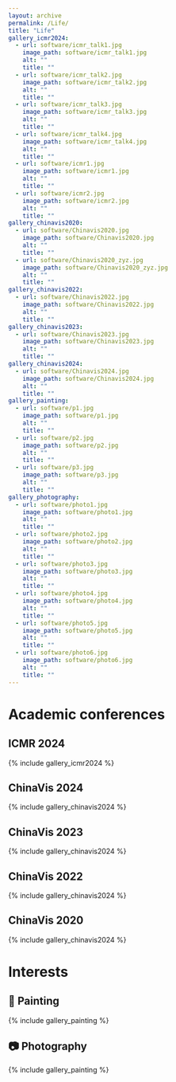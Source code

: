 ```yaml
---
layout: archive
permalink: /Life/
title: "Life"
gallery_icmr2024:
  - url: software/icmr_talk1.jpg
    image_path: software/icmr_talk1.jpg
    alt: ""
    title: ""
  - url: software/icmr_talk2.jpg
    image_path: software/icmr_talk2.jpg
    alt: ""
    title: ""
  - url: software/icmr_talk3.jpg
    image_path: software/icmr_talk3.jpg
    alt: ""
    title: ""
  - url: software/icmr_talk4.jpg
    image_path: software/icmr_talk4.jpg
    alt: ""
    title: ""
  - url: software/icmr1.jpg
    image_path: software/icmr1.jpg
    alt: ""
    title: ""
  - url: software/icmr2.jpg
    image_path: software/icmr2.jpg
    alt: ""
    title: ""
gallery_chinavis2020:
  - url: software/Chinavis2020.jpg
    image_path: software/Chinavis2020.jpg
    alt: ""
    title: ""
  - url: software/Chinavis2020_zyz.jpg
    image_path: software/Chinavis2020_zyz.jpg
    alt: ""
    title: ""
gallery_chinavis2022:
  - url: software/Chinavis2022.jpg
    image_path: software/Chinavis2022.jpg
    alt: ""
    title: ""
gallery_chinavis2023:
  - url: software/Chinavis2023.jpg
    image_path: software/Chinavis2023.jpg
    alt: ""
    title: ""
gallery_chinavis2024:
  - url: software/Chinavis2024.jpg
    image_path: software/Chinavis2024.jpg
    alt: ""
    title: ""
gallery_painting:
  - url: software/p1.jpg
    image_path: software/p1.jpg
    alt: ""
    title: ""
  - url: software/p2.jpg
    image_path: software/p2.jpg
    alt: ""
    title: ""
  - url: software/p3.jpg
    image_path: software/p3.jpg
    alt: ""
    title: ""
gallery_photography:
  - url: software/photo1.jpg
    image_path: software/photo1.jpg
    alt: ""
    title: ""
  - url: software/photo2.jpg
    image_path: software/photo2.jpg
    alt: ""
    title: ""
  - url: software/photo3.jpg
    image_path: software/photo3.jpg
    alt: ""
    title: ""
  - url: software/photo4.jpg
    image_path: software/photo4.jpg
    alt: ""
    title: ""
  - url: software/photo5.jpg
    image_path: software/photo5.jpg
    alt: ""
    title: ""
  - url: software/photo6.jpg
    image_path: software/photo6.jpg
    alt: ""
    title: ""
---
```




# Academic conferences

## ICMR 2024
{% include gallery_icmr2024 %}

## ChinaVis 2024
{% include gallery_chinavis2024 %}

## ChinaVis 2023
{% include gallery_chinavis2024 %}

## ChinaVis 2022
{% include gallery_chinavis2024 %}

## ChinaVis 2020
{% include gallery_chinavis2024 %}



# Interests

## 🎨 Painting

{% include gallery_painting %}


## 📷 Photography

{% include gallery_painting %}





